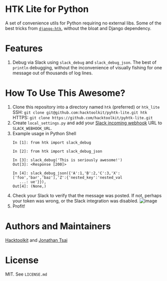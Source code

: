 # HTK Lite for Python

A set of convenience utils for Python requiring no external libs. Some of the best tricks from [`django-htk`](https://github.com/hacktoolkit/django-htk), without the bloat and Django dependency.


# Features

1. Debug via Slack using `slack_debug` and `slack_debug_json`. The best of `println` debugging, without the inconvenience of visually fishing for one message out of thousands of log lines.


# How To Use This Awesome?

1. Clone this repository into a directory named `htk` (preferred) or `htk_lite`  
    SSH: `git clone git@github.com:hacktoolkit/pyhtk-lite.git htk`  
    HTTPS: `git clone https://github.com/hacktoolkit/pyhtk-lite.git`
1. Create `local_settings.py` and add your [Slack incoming webhook](https://slack.com/apps/A0F7XDUAZ-incoming-webhooks) URL to `SLACK_WEBHOOK_URL`.
1. Example usage in Python Shell
    ```
    In [1]: from htk import slack_debug

    In [2]: from htk import slack_debug_json

    In [3]: slack_debug('This is seriously awesome!')
    Out[3]: <Response [200]>

    In [4]: slack_debug_json({'A':1,'B':2,'C':3,'X':['foo','bar','baz'],'Z':{'nested_key':'nested_val
       ...: ue'}}),
    Out[4]: (None,)
    ```
1. Check your Slack to verify that the message was posted. If not, perhaps your token was wrong, or the Slack integration was disabled.
    ![image](https://user-images.githubusercontent.com/422501/61012911-51a6f080-a335-11e9-8839-d74157f2e26b.png)
1. Profit!

# Authors and Maintainers

[Hacktoolkit](https://github.com/hacktoolkit) and [Jonathan Tsai](https://github.com/jontsai)

# License

MIT. See `LICENSE.md`
